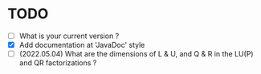 # TODO

- [ ] What is your current version ?
- [X] Add documentation at 'JavaDoc' style
- [ ] (2022.05.04) What are the dimensions of L & U, and Q & R in the LU(P) and QR factorizations ?